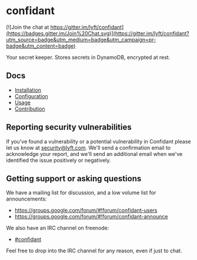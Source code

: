 confidant
=========

[![Join the chat at https://gitter.im/lyft/confidant](https://badges.gitter.im/Join%20Chat.svg)](https://gitter.im/lyft/confidant?utm_source=badge&utm_medium=badge&utm_campaign=pr-badge&utm_content=badge)

Your secret keeper. Stores secrets in DynamoDB, encrypted at rest.

Docs
----

* [Installation](https://lyft.github.io/confidant/basics/install)
* [Configuration](https://lyft.github.io/confidant/basics/configuration)
* [Usage](https://lyft.github.io/confidant/basics/using_confidant/)
* [Contribution](https://lyft.github.io/confidant/advanced/contributing/)

Reporting security vulnerabilities
----------------------------------

If you've found a vulnerability or a potential vulnerability in Confidant
please let us know at security@lyft.com. We'll send a confirmation email to
acknowledge your report, and we'll send an additional email when we've
identified the issue positively or negatively.

Getting support or asking questions
-----------------------------------

We have a mailing list for discussion, and a low volume list for announcements:

* https://groups.google.com/forum/#!forum/confidant-users
* https://groups.google.com/forum/#!forum/confidant-announce

We also have an IRC channel on freenode:

* [#confidant](http://webchat.freenode.net/?channels=confidant)

Feel free to drop into the IRC channel for any reason, even if just to chat.
